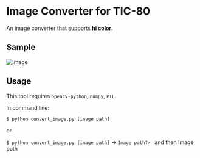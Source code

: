 # Image Converter for TIC-80
An image converter that supports **hi color**.
## Sample
![image](https://github.com/src3453/Image-Converter-for-TIC-80/assets/103661526/cb19a633-d878-4d0b-a2fe-dad027dc8fc4)
## Usage
This tool requires `opencv-python`, `numpy`, `PIL`.



In command line:



`$ python convert_image.py [image path]`



or



`$ python convert_image.py [image path]` -> `Image path?> ` and then Image path
